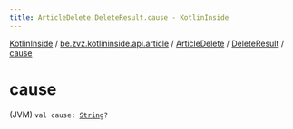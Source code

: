 ```yaml
---
title: ArticleDelete.DeleteResult.cause - KotlinInside
---
```


[KotlinInside](../../../index.html) / [be.zvz.kotlininside.api.article](../../index.html) / [ArticleDelete](../index.html) / [DeleteResult](index.html) / [cause](./cause.html)

# cause

(JVM) `val cause: `[`String`](https://kotlinlang.org/api/latest/jvm/stdlib/kotlin/-string/index.html)`?`